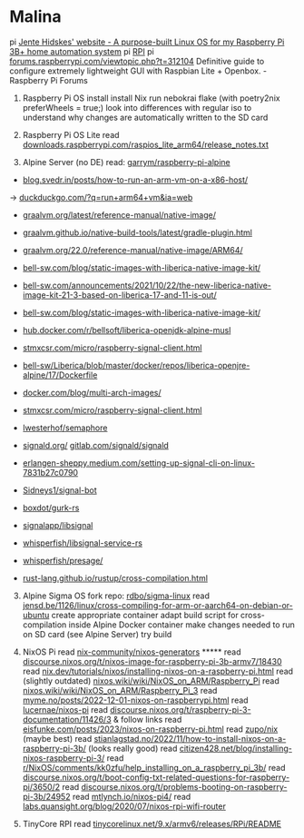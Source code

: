 # Malina

pi [Jente Hidskes' website - A purpose-built Linux OS for my Raspberry Pi 3B+ home automation system](https://www.hjdskes.nl/projects/rpi-linux/)
pi [RPI](http://libgen.rs/search.php?%26req%3Draspberry%2Bpi%26phrase%3D1%26view%3Dsimple%26column%3Ddef%26sort%3Dyear%26sortmode%3DDESC)
pi [forums.raspberrypi.com/viewtopic.php?t=312104](https://forums.raspberrypi.com/viewtopic.php?t%3D312104) Definitive guide to configure extremely lightweight GUI with Raspbian Lite + Openbox. - Raspberry Pi Forums

1) Raspberry Pi OS
 install
 install Nix
 run nebokrai flake (with poetry2nix preferWheels = true;)
 look into differences with regular iso to understand why changes are automatically written to the SD card
2) Raspberry Pi OS Lite
 read [downloads.raspberrypi.com/raspios_lite_arm64/release_notes.txt](https://downloads.raspberrypi.com/raspios_lite_arm64/release_notes.txt)


2) Alpine Server (no DE)
 read: [garrym/raspberry-pi-alpine](https://github.com/garrym/raspberry-pi-alpine)

* [blog.svedr.in/posts/how-to-run-an-arm-vm-on-a-x86-host/](https://blog.svedr.in/posts/how-to-run-an-arm-vm-on-a-x86-host/)

→ [duckduckgo.com/?q=run+arm64+vm&ia=web](https://duckduckgo.com/?q=run+arm64+vm&ia=web)
* [graalvm.org/latest/reference-manual/native-image/](https://www.graalvm.org/latest/reference-manual/native-image/)
* [graalvm.github.io/native-build-tools/latest/gradle-plugin.html](https://graalvm.github.io/native-build-tools/latest/gradle-plugin.html)
* [graalvm.org/22.0/reference-manual/native-image/ARM64/](https://www.graalvm.org/22.0/reference-manual/native-image/ARM64/)
* [bell-sw.com/blog/static-images-with-liberica-native-image-kit/](https://bell-sw.com/blog/static-images-with-liberica-native-image-kit/)
* [bell-sw.com/announcements/2021/10/22/the-new-liberica-native-image-kit-21-3-based-on-liberica-17-and-11-is-out/](https://bell-sw.com/announcements/2021/10/22/the-new-liberica-native-image-kit-21-3-based-on-liberica-17-and-11-is-out/)
* [bell-sw.com/blog/static-images-with-liberica-native-image-kit/](https://bell-sw.com/blog/static-images-with-liberica-native-image-kit/)
* [hub.docker.com/r/bellsoft/liberica-openjdk-alpine-musl](https://hub.docker.com/r/bellsoft/liberica-openjdk-alpine-musl)
* [stmxcsr.com/micro/raspberry-signal-client.html](https://stmxcsr.com/micro/raspberry-signal-client.html)
* [bell-sw/Liberica/blob/master/docker/repos/liberica-openjre-alpine/17/Dockerfile](https://github.com/bell-sw/Liberica/blob/master/docker/repos/liberica-openjre-alpine/17/Dockerfile)
* [docker.com/blog/multi-arch-images/](https://www.docker.com/blog/multi-arch-images/)
* [stmxcsr.com/micro/raspberry-signal-client.html](https://stmxcsr.com/micro/raspberry-signal-client.html)
* [lwesterhof/semaphore](https://github.com/lwesterhof/semaphore)
* [signald.org/](https://signald.org/)  [gitlab.com/signald/signald](https://gitlab.com/signald/signald)
* [erlangen-sheppy.medium.com/setting-up-signal-cli-on-linux-7831b27c0790](https://erlangen-sheppy.medium.com/setting-up-signal-cli-on-linux-7831b27c0790)
* [Sidneys1/signal-bot](https://github.com/Sidneys1/signal-bot)


* [boxdot/gurk-rs](https://github.com/boxdot/gurk-rs)
* [signalapp/libsignal](https://github.com/signalapp/libsignal)
* [whisperfish/libsignal-service-rs](https://github.com/whisperfish/libsignal-service-rs)
* [whisperfish/presage/](https://github.com/whisperfish/presage/)
* [rust-lang.github.io/rustup/cross-compilation.html](https://rust-lang.github.io/rustup/cross-compilation.html)



3) Alpine Sigma OS
 fork repo:  [rdbo/sigma-linux](https://github.com/rdbo/sigma-linux)
 read [jensd.be/1126/linux/cross-compiling-for-arm-or-aarch64-on-debian-or-ubuntu](https://jensd.be/1126/linux/cross-compiling-for-arm-or-aarch64-on-debian-or-ubuntu)
 create appropriate container
 adapt build script for cross-compilation inside Alpine Docker container
 make changes needed to run on SD card (see Alpine Server)
 try build


4) NixOS Pi
 read [nix-community/nixos-generators](https://github.com/nix-community/nixos-generators) *****
 read [discourse.nixos.org/t/nixos-image-for-raspberry-pi-3b-armv7/18430](https://discourse.nixos.org/t/nixos-image-for-raspberry-pi-3b-armv7/18430)
 read [nix.dev/tutorials/nixos/installing-nixos-on-a-raspberry-pi.html](https://nix.dev/tutorials/nixos/installing-nixos-on-a-raspberry-pi.html)
 read (slightly outdated) [nixos.wiki/wiki/NixOS_on_ARM/Raspberry_Pi](https://nixos.wiki/wiki/NixOS_on_ARM/Raspberry_Pi)
 read [nixos.wiki/wiki/NixOS_on_ARM/Raspberry_Pi_3](https://nixos.wiki/wiki/NixOS_on_ARM/Raspberry_Pi_3)
 read [myme.no/posts/2022-12-01-nixos-on-raspberrypi.html](https://myme.no/posts/2022-12-01-nixos-on-raspberrypi.html)
 read [lucernae/nixos-pi](https://github.com/lucernae/nixos-pi)
 read [discourse.nixos.org/t/raspberry-pi-3-documentation/11426/3](https://discourse.nixos.org/t/raspberry-pi-3-documentation/11426/3) & follow links
 read [eisfunke.com/posts/2023/nixos-on-raspberry-pi.html](https://www.eisfunke.com/posts/2023/nixos-on-raspberry-pi.html)
 read [zupo/nix](https://github.com/zupo/nix) (maybe best)
 read [stianlagstad.no/2022/11/how-to-install-nixos-on-a-raspberry-pi-3b/](https://stianlagstad.no/2022/11/how-to-install-nixos-on-a-raspberry-pi-3b/) (looks really good)
 read [citizen428.net/blog/installing-nixos-raspberry-pi-3/](https://citizen428.net/blog/installing-nixos-raspberry-pi-3/)
 read [r/NixOS/comments/kk0zfu/help_installing_on_a_raspberry_pi_3b/](https://www.reddit.com/r/NixOS/comments/kk0zfu/help_installing_on_a_raspberry_pi_3b/)
 read [discourse.nixos.org/t/boot-config-txt-related-questions-for-raspberry-pi/3650/2](https://discourse.nixos.org/t/boot-config-txt-related-questions-for-raspberry-pi/3650/2)
 read [discourse.nixos.org/t/problems-booting-on-raspberry-pi-3b/24952](https://discourse.nixos.org/t/problems-booting-on-raspberry-pi-3b/24952)
 read [mtlynch.io/nixos-pi4/](https://mtlynch.io/nixos-pi4/)
 read [labs.quansight.org/blog/2020/07/nixos-rpi-wifi-router](https://labs.quansight.org/blog/2020/07/nixos-rpi-wifi-router)



5) TinyCore RPI
 read [tinycorelinux.net/9.x/armv6/releases/RPi/README](http://tinycorelinux.net/9.x/armv6/releases/RPi/README)

